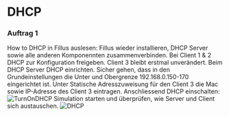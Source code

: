 

# DHCP

### Auftrag 1

How to DHCP in Fillus auslesen:
Fillus wieder installieren, DHCP Server sowie alle anderen Komponennten zusammenverbinden.
Bei Client 1 & 2 DHCP zur Konfiguration freigeben.
Client 3 bleibt erstmal unverändert.
Beim DHCP Server DHCP einrichten.
Sicher gehen, dass in den Grundeinstellungen die Unter und Obergrenze 192.168.0.150-170 eingerichtet ist.
Unter Statische Adresszuweisung für den Client 3 die Mac sowie IP-Adresse des Client 3 eintragen.
Anschliessend DHCP einschalten:
![TurnOnDHCP](https://github.com/MaxHD00/Maumau/assets/31143468/6358769c-dcda-4ce2-a8dc-5bf737f8cc8a)
Simulation starten und überprüfen, wie Server und Client sich austauschen.
![DHCP](https://github.com/MaxHD00/Maumau/assets/31143468/ac16ad57-7c04-4c15-bd1e-f39c6758304a)
